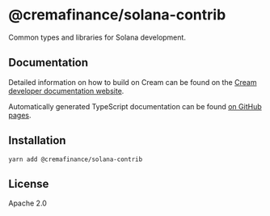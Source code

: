 # @cremafinance/solana-contrib

Common types and libraries for Solana development.

## Documentation

Detailed information on how to build on Cream can be found on the [Cream developer documentation website](https://docs.cream.finance/docs/developing/overview).

Automatically generated TypeScript documentation can be found [on GitHub pages](https://CremaFinance.github.io/clmm-common/).

## Installation

```
yarn add @cremafinance/solana-contrib
```

## License

Apache 2.0
